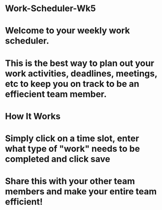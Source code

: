 # Work-Scheduler-Wk5

# Welcome to your weekly work scheduler. 
# This is the best way to plan out your work activities, deadlines, meetings, etc to keep you on track to be an effiecient team member. 


# How It Works

# Simply click on a time slot, enter what type of "work" needs to be completed and click save
# Share this with your other team members and make your entire team efficient!
